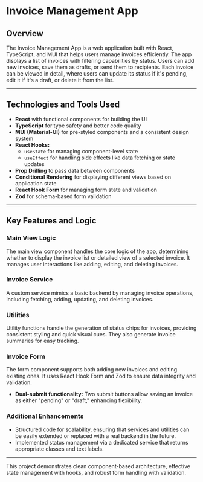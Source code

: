 # Invoice Management App

## Overview
The Invoice Management App is a web application built with React, TypeScript, and MUI that helps users manage invoices efficiently. The app displays a list of invoices with filtering capabilities by status. Users can add new invoices, save them as drafts, or send them to recipients. Each invoice can be viewed in detail, where users can update its status if it's pending, edit it if it's a draft, or delete it from the list.

---

## Technologies and Tools Used
- **React** with functional components for building the UI
- **TypeScript** for type safety and better code quality
- **MUI (Material-UI)** for pre-styled components and a consistent design system
- **React Hooks:**
  - `useState` for managing component-level state
  - `useEffect` for handling side effects like data fetching or state updates
- **Prop Drilling** to pass data between components
- **Conditional Rendering** for displaying different views based on application state
- **React Hook Form** for managing form state and validation
- **Zod** for schema-based form validation

---

## Key Features and Logic
### Main View Logic
The main view component handles the core logic of the app, determining whether to display the invoice list or detailed view of a selected invoice. It manages user interactions like adding, editing, and deleting invoices.

### Invoice Service
A custom service mimics a basic backend by managing invoice operations, including fetching, adding, updating, and deleting invoices.

### Utilities
Utility functions handle the generation of status chips for invoices, providing consistent styling and quick visual cues. They also generate invoice summaries for easy tracking.

### Invoice Form
The form component supports both adding new invoices and editing existing ones. It uses React Hook Form and Zod to ensure data integrity and validation.
- **Dual-submit functionality:** Two submit buttons allow saving an invoice as either "pending" or "draft," enhancing flexibility.

### Additional Enhancements
- Structured code for scalability, ensuring that services and utilities can be easily extended or replaced with a real backend in the future.
- Implemented status management via a dedicated service that returns appropriate classes and text labels.

---

This project demonstrates clean component-based architecture, effective state management with hooks, and robust form handling with validation.

